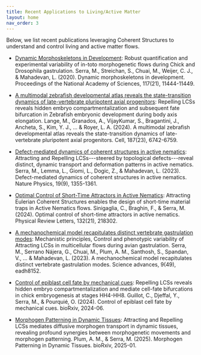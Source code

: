 ```yaml
---
title: Recent Applications to Living/Active Matter 
layout: home
nav_order: 3
---
```


Below, we list recent publications leveraging Coherent Structures to understand and control living and active matter flows. 

- [Dynamic Morphoskeletons in Development](https://www.pnas.org/doi/10.1073/pnas.1908803117): Robust quantification and experimental variability of in-toto morphogenetic flows during Chick and Drosophila gastrulation.
  Serra, M., Streichan, S., Chuai, M., Weijer, C. J., & Mahadevan, L. (2020). Dynamic morphoskeletons in development. Proceedings of the National Academy of Sciences, 117(21), 11444-11449.

- [A multimodal zebrafish developmental atlas reveals the state-transition dynamics of late-vertebrate pluripotent axial progenitors](https://www.cell.com/cell/fulltext/S0092-8674(24)01147-4): Repelling LCSs reveals hidden embryo compartmentalization and subsequent fate bifurcation in Zebrafish embryonic development during body axis elongation.
  Lange, M., Granados, A., VijayKumar, S., Bragantini, J., Ancheta, S., Kim, Y. J., ... & Royer, L. A. (2024). A multimodal zebrafish developmental atlas reveals the state-transition dynamics of late-vertebrate pluripotent axial progenitors. Cell, 187(23), 6742-6759.
  
- [Defect-mediated dynamics of coherent structures in active nematics](https://www.nature.com/articles/s41567-023-02062-y): Attracting and Repelling LCSs---steered by topological defects---reveal distinct, dynamic transport and deformation patterns in active nematics.
  Serra, M., Lemma, L., Giomi, L., Dogic, Z., & Mahadevan, L. (2023). Defect-mediated dynamics of coherent structures in active nematics. Nature Physics, 19(9), 1355-1361.

- [Optimal Control of Short-Time Attractors in Active Nematics](https://journals.aps.org/prl/abstract/10.1103/PhysRevLett.132.218302): Attracting Eulerian Coherent Structures enables the design of short-time material traps in Active Nematics flows.
  Sinigaglia, C., Braghin, F., & Serra, M. (2024). Optimal control of short-time attractors in active nematics. Physical Review Letters, 132(21), 218302.

- [A mechanochemical model recapitulates distinct vertebrate gastrulation modes](https://www.science.org/doi/10.1126/sciadv.adh8152): Mechanistic principles, Control and phenotypic variability of Attracting LCSs in multicellular flows during avian gastrulation.
  Serra, M., Serrano Nájera, G., Chuai, M., Plum, A. M., Santhosh, S., Spandan, V., ... & Mahadevan, L. (2023). A mechanochemical model recapitulates distinct vertebrate gastrulation modes. Science advances, 9(49), eadh8152. 

- [Control of epiblast cell fate by mechanical cues](https://www.biorxiv.org/content/10.1101/2024.06.24.600402v1.abstract): Repelling LCSs reveals hidden embryo compartmentalization and mediate cell-fate bifurcations in chick embryogenesis at stages HH4-HH8.
  Guillot, C., Djeffal, Y., Serra, M., & Pourquié, O. (2024). Control of epiblast cell fate by mechanical cues. bioRxiv, 2024-06.

- [Morphogen Patterning in Dynamic Tissues](https://www.biorxiv.org/content/10.1101/2025.01.04.631293v1): Attracting and Repelling LCSs mediates diffusive morphogen transport in dynamic tissues, revealing profound synergies between morphogenetic movements and morphogen patterning.
  Plum, A. M., & Serra, M. (2025). Morphogen Patterning in Dynamic Tissues. bioRxiv, 2025-01.
